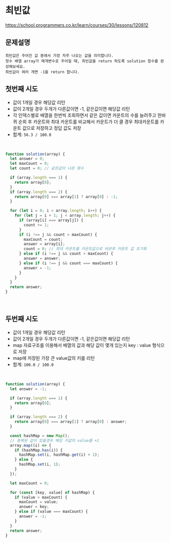 # 최빈값

https://school.programmers.co.kr/learn/courses/30/lessons/120812

## 문제설명

```
최빈값은 주어진 값 중에서 가장 자주 나오는 값을 의미합니다.
정수 배열 array가 매개변수로 주어질 때, 최빈값을 return 하도록 solution 함수를 완성해보세요.
최빈값이 여러 개면 -1을 return 합니다.
```

## 첫번째 시도

- 값이 1개일 경우 해당값 리턴
- 값이 2개일 경우 두개가 다른값이면 -1, 같은값이면 해당값 리턴
- 각 인덱스별로 배열을 한번씩 조회하면서 같은 값이면 카운트의 수를 늘려주고 한바퀴 순회 후 카운트와 최대 카운트를 비교해서 카운트가 더 클 경우 최대카운트를 카운트 값으로 저장하고 정답 값도 저장
- 합계: `56.3 / 100.0`

<br>

```javascript
function solution(array) {
  let answer = 0;
  let maxCount = 0;
  let count = 0; // 같은값이 나온 횟수

  if (array.length === 1) {
    return array[0];
  }
  if (array.length === 2) {
    return array[0] === array[1] ? array[0] : -1;
  }

  for (let i = 0; i < array.length; i++) {
    for (let j = i + 1; j < array.length; j++) {
      if (array[i] === array[j]) {
        count += 1;
      }
      if (i !== j && count > maxCount) {
        maxCount = count;
        answer = array[i];
        count = 0; // 최대 카운트를 카운트값으로 바꾼후 카운트 값 초기화
      } else if (i !== j && count > maxCount) {
        answer = answer;
      } else if (i !== j && count === maxCount) {
        answer = -1;
      }
    }
  }
  return answer;
}
```

<br>

## 두번째 시도

- 값이 1개일 경우 해당값 리턴
- 값이 2개일 경우 두개가 다른값이면 -1, 같은값이면 해당값 리턴
- map 자료구조를 이용해서 배열의 값과 해당 값이 몇개 있는지 key : value 형식으로 저장
- map에 저장된 가장 큰 value값의 키를 리턴
- 합계: `100.0 / 100.0`

<br>

```javascript
function solution(array) {
  let answer = -1;

  if (array.length === 1) {
    return array[0];
  }

  if (array.length === 2) {
    return array[0] === array[1] ? array[0] : answer;
  }

  const hashMap = new Map();
  // 중복된 값이 있을경우 해당 키값의 value를 +1
  array.map((i) => {
    if (hashMap.has(i)) {
      hashMap.set(i, hashMap.get(i) + 1);
    } else {
      hashMap.set(i, 1);
    }
  });

  let maxCount = 0;

  for (const [key, value] of hashMap) {
    if (value > maxCount) {
      maxCount = value;
      answer = key;
    } else if (value === maxCount) {
      answer = -1;
    }
  }
  return answer;
}
```
